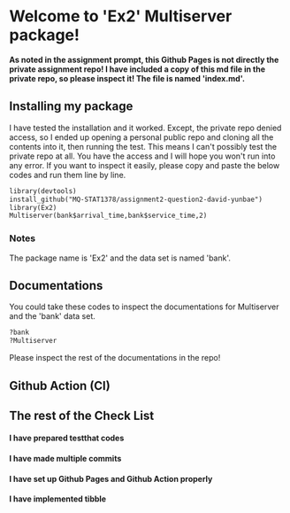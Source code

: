 # Welcome to 'Ex2' Multiserver package!

**As noted in the assignment prompt, this Github Pages is not directly the private assignment repo! I have included a copy of this md file in the private repo, so please inspect it! The file is named 'index.md'.**


## Installing my package
I have tested the installation and it worked. Except, the private repo denied access, so I ended up opening a personal public repo and cloning all the contents into it, then running the test. This means I can't possibly test the private repo at all. You have the access and I will hope you won't run into any error. If you want to inspect it easily, please copy and paste the below codes and run them line by line.


```markdown
library(devtools)
install_github("MQ-STAT1378/assignment2-question2-david-yunbae")
library(Ex2)
Multiserver(bank$arrival_time,bank$service_time,2)
```

### Notes
The package name is 'Ex2' and the data set is named 'bank'.

## Documentations
You could take these codes to inspect the documentations for Multiserver and the 'bank' data set.

```markdown
?bank
?Multiserver
```

Please inspect the rest of the documentations in the repo!

## Github Action (CI)


## The rest of the Check List
#### I have prepared testthat codes
#### I have made multiple commits
#### I have set up Github Pages and Github Action properly
#### I have implemented tibble
